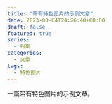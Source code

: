 ```yaml
---
title: "带有特色图片的示例文章"
date: 2023-03-04T20:26:48+08:00
draft: false
featured: true
series:
  - 指南
categories:
  - 文章
tags:
  - 特色图片
---
```


一篇带有特色图片的示例文章。

<!--more-->
